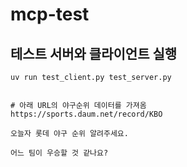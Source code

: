 # mcp-test

## 테스트 서버와 클라이언트 실행 

```shell
uv run test_client.py test_server.py
```

```text

# 아래 URL의 야구순위 데이터를 가져옴
https://sports.daum.net/record/KBO

오늘자 롯데 야구 순위 알려주세요.

어느 팀이 우승할 것 같나요? 
```
